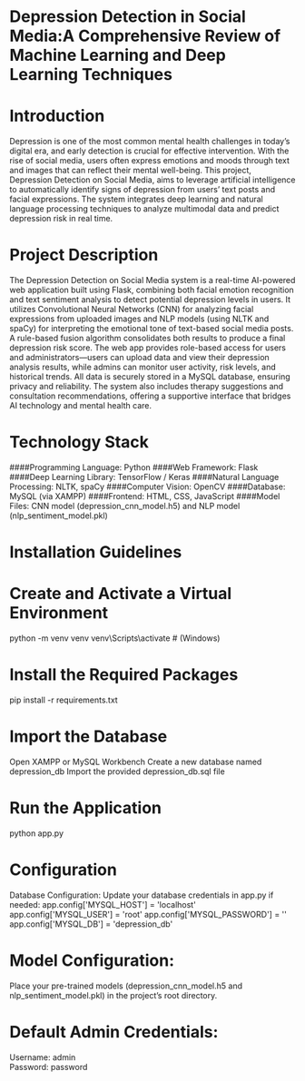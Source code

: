 # **Depression Detection in Social Media:A Comprehensive Review of Machine Learning and Deep Learning Techniques**
# Introduction
Depression is one of the most common mental health challenges in today’s digital era, and early detection is crucial for effective intervention. With the rise of social media, users often express emotions and moods through text and images that can reflect their mental well-being. This project, Depression Detection on Social Media, aims to leverage artificial intelligence to automatically identify signs of depression from users’ text posts and facial expressions. The system integrates deep learning and natural language processing techniques to analyze multimodal data and predict depression risk in real time.
# Project Description
The Depression Detection on Social Media system is a real-time AI-powered web application built using Flask, combining both facial emotion recognition and text sentiment analysis to detect potential depression levels in users. It utilizes Convolutional Neural Networks (CNN) for analyzing facial expressions from uploaded images and NLP models (using NLTK and spaCy) for interpreting the emotional tone of text-based social media posts. A rule-based fusion algorithm consolidates both results to produce a final depression risk score. The web app provides role-based access for users and administrators—users can upload data and view their depression analysis results, while admins can monitor user activity, risk levels, and historical trends. All data is securely stored in a MySQL database, ensuring privacy and reliability. The system also includes therapy suggestions and consultation recommendations, offering a supportive interface that bridges AI technology and mental health care.
# Technology Stack
####Programming Language: Python
####Web Framework: Flask
####Deep Learning Library: TensorFlow / Keras
####Natural Language Processing: NLTK, spaCy
####Computer Vision: OpenCV
####Database: MySQL (via XAMPP)
####Frontend: HTML, CSS, JavaScript
####Model Files: CNN model (depression_cnn_model.h5) and NLP model (nlp_sentiment_model.pkl)
# Installation Guidelines

# Create and Activate a Virtual Environment
python -m venv venv
venv\Scripts\activate  # (Windows)
# Install the Required Packages
pip install -r requirements.txt
# Import the Database
Open XAMPP or MySQL Workbench
Create a new database named depression_db
Import the provided depression_db.sql file
# Run the Application
python app.py
# Configuration
Database Configuration:
Update your database credentials in app.py if needed:
app.config['MYSQL_HOST'] = 'localhost'
app.config['MYSQL_USER'] = 'root'
app.config['MYSQL_PASSWORD'] = ''
app.config['MYSQL_DB'] = 'depression_db'
# Model Configuration:
Place your pre-trained models (depression_cnn_model.h5 and nlp_sentiment_model.pkl) in the project’s root directory.
# Default Admin Credentials:
Username: admin  
Password: password
